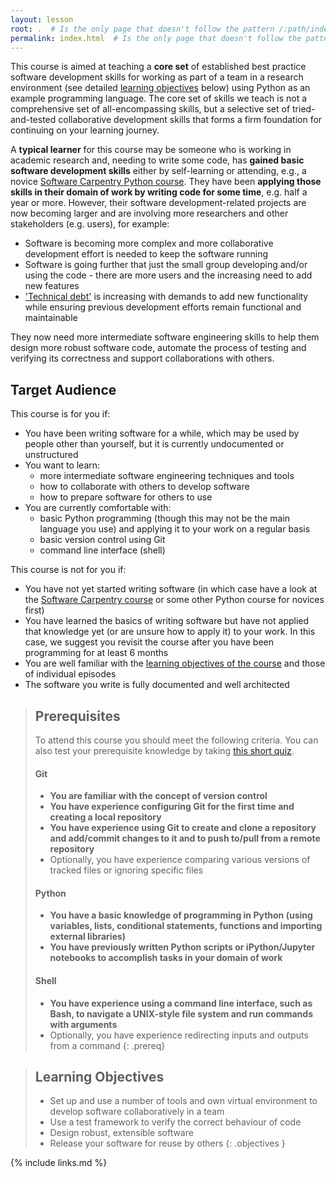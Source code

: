 ```yaml
---
layout: lesson
root: .  # Is the only page that doesn't follow the pattern /:path/index.html
permalink: index.html  # Is the only page that doesn't follow the pattern /:path/index.html
---
```

This course is aimed at teaching a **core set** of established best practice 
software development skills for working as part of a team in a 
research environment (see detailed [learning objectives](/index.html#learning-objectives) below) using Python as an 
example programming language. The core set of skills we teach is not a comprehensive set of all-encompassing skills, 
but a selective set of tried-and-tested collaborative development skills that forms a firm foundation for continuing 
on your learning journey. 

A **typical learner** for this course may be someone who is working in academic 
research and, needing to write some code, has **gained basic software development skills** either 
by self-learning or attending, e.g., a novice [Software Carpentry Python course](https://software-carpentry.org/lessons). 
They have been **applying those skills in their domain of work by writing code for some time**, e.g. half a year or more. 
However, their software development-related projects 
are now becoming larger and are involving more researchers and other stakeholders (e.g. users), for example:
- Software is becoming more complex and more collaborative development effort is needed to keep the software running 
- Software is going further that just the small group developing and/or using the code - there are more users and 
the increasing need to add new features
- ['Technical debt'](https://en.wikipedia.org/wiki/Technical_debt) is increasing with demands to add new functionality while ensuring previous development efforts remain functional and maintainable

They now need more intermediate software engineering skills to help them design more robust software code, 
automate the process of testing and verifying its correctness and support collaborations with others.
 
## Target Audience
This course is for you if:
- You have been writing software for a while, which may be used by people other than yourself, but it is 
currently undocumented or unstructured
- You want to learn:
    - more intermediate software engineering techniques and tools
    - how to collaborate with others to develop software
    - how to prepare software for others to use
- You are currently comfortable with:
    - basic Python programming (though this may not be the main language you use) and applying it to your work on a regular basis
    - basic version control using Git
    - command line interface (shell)
     
 This course is not for you if:
 - You have not yet started writing software (in which case have a look at the [Software Carpentry course](https://software-carpentry.org/lessons) or some other 
 Python course for novices first)
 - You have learned the basics of writing software but have not 
 applied that knowledge yet (or are unsure how to apply it) to your work. In this case, we suggest you revisit the course
 after you have been programming for at least 6 months
 - You are well familiar with the [learning objectives of the course](/index.html#learning-objectives) and those of individual episodes 
 - The software you write is fully documented and well architected
  
> ## Prerequisites
> To attend this course you should meet the following criteria. You can also test your prerequisite knowledge by taking 
> [this short quiz](./00-setting-the-scene#prerequisite-knowledge).
>     
> #### Git
> - **You are familiar with the concept of version control**
> - **You have experience configuring Git for the first time and creating a local repository**
> - **You have experience using Git to create and clone a repository and add/commit changes to it and to push to/pull from a remote repository**
> - Optionally, you have experience comparing various versions of tracked files or ignoring specific files 
>
> #### Python
> - **You have a basic knowledge of programming in Python (using variables, lists, 
> conditional statements, functions and importing external libraries)**  
> - **You have previously written Python scripts or iPython/Jupyter notebooks to accomplish tasks in your domain of work**
>
> #### Shell
> - **You have experience using a command line interface, such as Bash, to navigate a UNIX-style file system and run 
> commands with arguments**
> - Optionally, you have experience redirecting inputs and outputs from a command
{: .prereq}

> ## Learning Objectives
> - Set up and use a number of tools and own virtual environment to develop software collaboratively in a team
> - Use a test framework to verify the correct behaviour of code  
> - Design robust, extensible software
> - Release your software for reuse by others
{: .objectives }

{% include links.md %}
